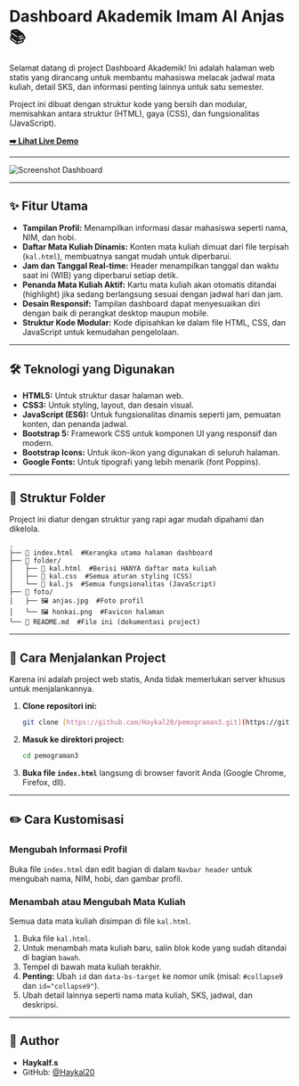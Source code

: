 # Dashboard Akademik Imam Al Anjas📚

Selamat datang di project Dashboard Akademik! Ini adalah halaman web statis yang dirancang untuk membantu mahasiswa melacak jadwal mata kuliah, detail SKS, dan informasi penting lainnya untuk satu semester.

Project ini dibuat dengan struktur kode yang bersih dan modular, memisahkan antara struktur (HTML), gaya (CSS), dan fungsionalitas (JavaScript).

**[➡️ Lihat Live Demo](https://haykal20.github.io/pemograman3/)**

---

![Screenshot Dashboard](https://raw.githubusercontent.com/Haykal20/Haykal-Furqan-Shafiq/main/ss.jpg)

---

## ✨ Fitur Utama

-   **Tampilan Profil:** Menampilkan informasi dasar mahasiswa seperti nama, NIM, dan hobi.
-   **Daftar Mata Kuliah Dinamis:** Konten mata kuliah dimuat dari file terpisah (`kal.html`), membuatnya sangat mudah untuk diperbarui.
-   **Jam dan Tanggal Real-time:** Header menampilkan tanggal dan waktu saat ini (WIB) yang diperbarui setiap detik.
-   **Penanda Mata Kuliah Aktif:** Kartu mata kuliah akan otomatis ditandai (highlight) jika sedang berlangsung sesuai dengan jadwal hari dan jam.
-   **Desain Responsif:** Tampilan dashboard dapat menyesuaikan diri dengan baik di perangkat desktop maupun mobile.
-   **Struktur Kode Modular:** Kode dipisahkan ke dalam file HTML, CSS, dan JavaScript untuk kemudahan pengelolaan.

---

## 🛠️ Teknologi yang Digunakan

-   **HTML5:** Untuk struktur dasar halaman web.
-   **CSS3:** Untuk styling, layout, dan desain visual.
-   **JavaScript (ES6):** Untuk fungsionalitas dinamis seperti jam, pemuatan konten, dan penanda jadwal.
-   **Bootstrap 5:** Framework CSS untuk komponen UI yang responsif dan modern.
-   **Bootstrap Icons:** Untuk ikon-ikon yang digunakan di seluruh halaman.
-   **Google Fonts:** Untuk tipografi yang lebih menarik (font Poppins).

---

## 📁 Struktur Folder

Project ini diatur dengan struktur yang rapi agar mudah dipahami dan dikelola.

```
.
├── 📄 index.html  #Kerangka utama halaman dashboard
├── 📁 folder/
│   ├── 📄 kal.html  #Berisi HANYA daftar mata kuliah
│   ├── 📄 kal.css  #Semua aturan styling (CSS)
│   └── 📄 kal.js  #Semua fungsionalitas (JavaScript)
├── 📁 foto/
│   ├── 🖼️ anjas.jpg  #Foto profil
│   └── 🖼️ honkai.png  #Favicon halaman
└── 📄 README.md  #File ini (dokumentasi project)
```

---

## 🚀 Cara Menjalankan Project

Karena ini adalah project web statis, Anda tidak memerlukan server khusus untuk menjalankannya.

1.  **Clone repositori ini:**
    ```bash
    git clone [https://github.com/Haykal20/pemograman3.git](https://github.com/Haykal20/pemograman3.git)
    ```
2.  **Masuk ke direktori project:**
    ```bash
    cd pemograman3
    ```
3.  **Buka file `index.html`** langsung di browser favorit Anda (Google Chrome, Firefox, dll).

---

## ✏️ Cara Kustomisasi

### Mengubah Informasi Profil
Buka file `index.html` dan edit bagian di dalam `Navbar header` untuk mengubah nama, NIM, hobi, dan gambar profil.

### Menambah atau Mengubah Mata Kuliah
Semua data mata kuliah disimpan di file `kal.html`.

1.  Buka file `kal.html`.
2.  Untuk menambah mata kuliah baru, salin blok kode yang sudah ditandai di bagian `bawah`.
3.  Tempel di bawah mata kuliah terakhir.
4.  **Penting:** Ubah `id` dan `data-bs-target` ke nomor unik (misal: `#collapse9` dan `id="collapse9"`).
5.  Ubah detail lainnya seperti nama mata kuliah, SKS, jadwal, dan deskripsi.

---

## 👤 Author

-   **Haykalf.s**
-   GitHub: [@Haykal20](https://github.com/Haykal20)
